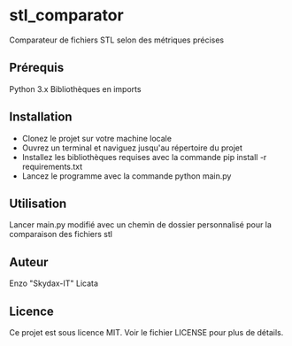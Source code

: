 # stl_comparator
Comparateur de fichiers STL selon des métriques précises

## Prérequis
Python 3.x
Bibliothèques en imports
## Installation
- Clonez le projet sur votre machine locale
- Ouvrez un terminal et naviguez jusqu'au répertoire du projet
- Installez les bibliothèques requises avec la commande pip install -r requirements.txt
- Lancez le programme avec la commande python main.py
## Utilisation
Lancer main.py modifié avec un chemin de dossier personnalisé pour la comparaison des fichiers stl

## Auteur
Enzo "Skydax-IT" Licata

## Licence
Ce projet est sous licence MIT. Voir le fichier LICENSE pour plus de détails.
